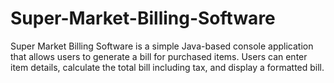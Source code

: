 # Super-Market-Billing-Software
Super Market Billing Software is a simple Java-based console application that allows users to generate a bill for purchased items. Users can enter item details, calculate the total bill including tax, and display a formatted bill.
